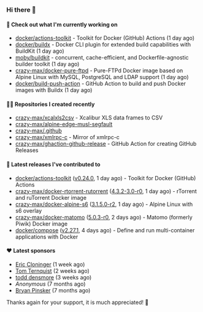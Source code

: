 ### Hi there 👋

#### 👷 Check out what I'm currently working on

- [docker/actions-toolkit](https://github.com/docker/actions-toolkit) - Toolkit for Docker (GitHub) Actions (1 day ago)
- [docker/buildx](https://github.com/docker/buildx) - Docker CLI plugin for extended build capabilities with BuildKit (1 day ago)
- [moby/buildkit](https://github.com/moby/buildkit) - concurrent, cache-efficient, and Dockerfile-agnostic builder toolkit (1 day ago)
- [crazy-max/docker-pure-ftpd](https://github.com/crazy-max/docker-pure-ftpd) - Pure-FTPd Docker image based on Alpine Linux with MySQL, PostgreSQL and LDAP support (1 day ago)
- [docker/build-push-action](https://github.com/docker/build-push-action) - GitHub Action to build and push Docker images with Buildx (1 day ago)

#### 👨‍💻 Repositories I created recently

- [crazy-max/xcalxls2csv](https://github.com/crazy-max/xcalxls2csv) - Xcalibur XLS data frames to CSV
- [crazy-max/alpine-edge-musl-segfault](https://github.com/crazy-max/alpine-edge-musl-segfault)
- [crazy-max/.github](https://github.com/crazy-max/.github)
- [crazy-max/xmlrpc-c](https://github.com/crazy-max/xmlrpc-c) - Mirror of xmlrpc-c
- [crazy-max/ghaction-github-release](https://github.com/crazy-max/ghaction-github-release) - GitHub Action for creating GitHub Releases

#### 🚀 Latest releases I've contributed to

- [docker/actions-toolkit](https://github.com/docker/actions-toolkit) ([v0.24.0](https://github.com/docker/actions-toolkit/releases/tag/v0.24.0), 1 day ago) - Toolkit for Docker (GitHub) Actions
- [crazy-max/docker-rtorrent-rutorrent](https://github.com/crazy-max/docker-rtorrent-rutorrent) ([4.3.2-3.0-r0](https://github.com/crazy-max/docker-rtorrent-rutorrent/releases/tag/4.3.2-3.0-r0), 1 day ago) - rTorrent and ruTorrent Docker image
- [crazy-max/docker-alpine-s6](https://github.com/crazy-max/docker-alpine-s6) ([3.1.5.0-r2](https://github.com/crazy-max/docker-alpine-s6/releases/tag/3.1.5.0-r2), 1 day ago) - Alpine Linux with s6 overlay
- [crazy-max/docker-matomo](https://github.com/crazy-max/docker-matomo) ([5.0.3-r0](https://github.com/crazy-max/docker-matomo/releases/tag/5.0.3-r0), 2 days ago) - Matomo (formerly Piwik) Docker image
- [docker/compose](https://github.com/docker/compose) ([v2.27.1](https://github.com/docker/compose/releases/tag/v2.27.1), 4 days ago) - Define and run multi-container applications with Docker

#### ❤️ Latest sponsors
- [Eric Cloninger](https://github.com/ehcloninger) (1 week ago)
- [Tom Ternquist](https://github.com/tternquist) (2 weeks ago)
- [todd densmore](https://github.com/tdensmore) (3 weeks ago)
- _Anonymous_ (7 months ago)
- [Bryan Pinsker](https://github.com/BryanPinsker) (7 months ago)

Thanks again for your support, it is much appreciated! 🙏
